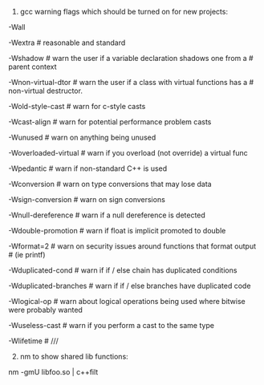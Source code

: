 1. gcc warning flags which should be turned on for new projects:

-Wall

-Wextra # reasonable and standard

-Wshadow # warn the user if a variable declaration shadows one from a
         # parent context
         
-Wnon-virtual-dtor # warn the user if a class with virtual functions has a
                   # non-virtual destructor.
                   
-Wold-style-cast # warn for c-style casts

-Wcast-align # warn for potential performance problem casts

-Wunused # warn on anything being unused

-Woverloaded-virtual # warn if you overload (not override) a virtual func

-Wpedantic # warn if non-standard C++ is used

-Wconversion # warn on type conversions that may lose data

-Wsign-conversion # warn on sign conversions

-Wnull-dereference # warn if a null dereference is detected

-Wdouble-promotion # warn if float is implicit promoted to double

-Wformat=2 # warn on security issues around functions that format output
           # (ie printf)

-Wduplicated-cond # warn if if / else chain has duplicated conditions

-Wduplicated-branches # warn if if / else branches have duplicated code

-Wlogical-op # warn about logical operations being used where bitwise were probably wanted

-Wuseless-cast # warn if you perform a cast to the same type

-Wlifetime # ///

2. nm to show shared lib functions:

nm -gmU libfoo.so | c++filt
